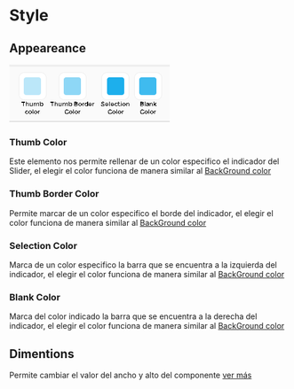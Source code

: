 # Style

## Appeareance

![](../../../.gitbook/assets/image%20%28252%29.png)

### Thumb Color

Este elemento nos permite rellenar de un color especifico el indicador del Slider, el elegir el color funciona de manera similar al [BackGround color](https://docs.apphive.io/global-functions/estilos/background-color)

### Thumb Border Color

Permite marcar de un color especifico el borde del indicador, el elegir el color funciona de manera similar al [BackGround color](https://docs.apphive.io/global-functions/estilos/background-color)

### Selection Color

Marca de un color especifico la barra que se encuentra  a la izquierda del indicador, el elegir el color funciona de manera similar al [BackGround color](https://docs.apphive.io/global-functions/estilos/background-color)

### Blank Color

Marca del color indicado la barra que se encuentra a la derecha del indicador, el elegir el color funciona de manera similar al [BackGround color](https://docs.apphive.io/global-functions/estilos/background-color)

## Dimentions

Permite cambiar el valor del ancho y alto del componente [ver más](https://docs.apphive.io/global-functions/estilos/dimentions)


